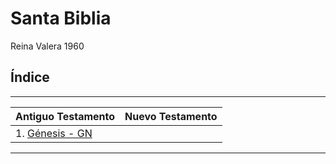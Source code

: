# Santa Biblia
Reina Valera 1960

## Índice

-------------------------------------------
| **Antiguo Testamento** | **Nuevo Testamento** |
|------------------------|----------------------|
| 1. [Génesis - GN](AntiguoTestamento/Genesis.md) |                      |
-------------------------------------------